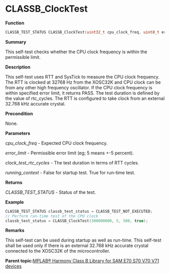 # CLASSB\_ClockTest

**Function**

```c
CLASSB_TEST_STATUS CLASSB_ClockTest(uint32_t cpu_clock_freq, uint8_t error_limit, uint16_t clock_test_RTT_cycles, bool running_context);
```

**Summary**

This self-test checks whether the CPU clock frequency is within the permissible limit.

**Description**

This self-test uses RTT and SysTick to measure the CPU clock frequency. The RTT is clocked at 32768 Hz from the XOSC32K and CPU clock can be from any other high frequency oscillator. If the CPU clock frequency is within specified error limit, it returns PASS. The test duration is defined by the value of rtc\_cycles. The RTT is configured to take clock from an external 32.768 kHz accurate crystal.

**Precondition**

None.

**Parameters**

*cpu\_clock\_freq* - Expected CPU clock frequency.

*error\_limit* - Permissible error limit \(eg; 5 means +-5 percent\).

*clock\_test\_rtc\_cycles* - The test duration in terms of RTT cycles.

*running\_context* - False for startup test. True for run-time test.

**Returns**

*CLASSB\_TEST\_STATUS* - Status of the test.

**Example**

```c
CLASSB_TEST_STATUS classb_test_status = CLASSB_TEST_NOT_EXECUTED;
// Perform run-time test of the CPU clock
classb_test_status = CLASSB_ClockTest(300000000, 5, 500, true);
```

**Remarks**

This self-test can be used during startup as well as run-time. This self-test shall be used only if there is an external 32.768 kHz accurate crystal connected to the XOSC32K of the microcontroller.

**Parent topic:**[MPLAB® Harmony Class B Library for SAM E70 S70 V70 V71 devices](GUID-85C09776-46F4-43A4-9FA5-26997226A3EA.md)

